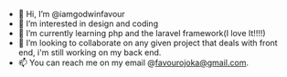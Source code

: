 - 👋 Hi, I’m @iamgodwinfavour
- 👀 I’m interested in design and coding
- 🌱 I’m currently learning php and the laravel framework(I love It!!!!)
- 💞️ I’m looking to collaborate on any given project that deals with front end, i'm still working on my back end.
- 📫 You can reach me on my email @favourojoka@gmail.com.
<!---
iamgodwinfavour/iamgodwinfavour is a ✨ special ✨ repository because its `README.md` (this file) appears on your GitHub profile.
You can click the Preview link to take a look at your changes.
--->
